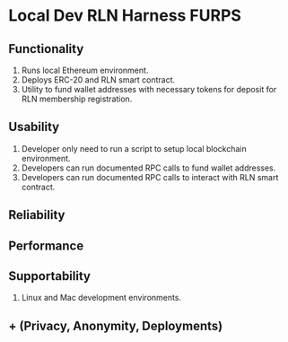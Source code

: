 # Local Dev RLN Harness FURPS

## Functionality

1. Runs local Ethereum environment.
2. Deploys ERC-20 and RLN smart contract.
3. Utility to fund wallet addresses with necessary tokens for deposit for RLN membership registration.

## Usability

1. Developer only need to run a script to setup local blockchain environment.
2. Developers can run documented RPC calls to fund wallet addresses.
3. Developers can run documented RPC calls to interact with RLN smart contract.

## Reliability

## Performance

## Supportability

1. Linux and Mac development environments.

## + (Privacy, Anonymity, Deployments)
